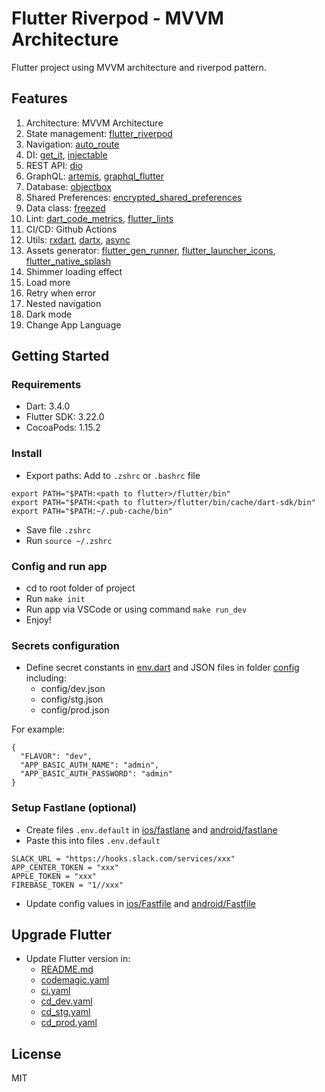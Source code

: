 # Flutter Riverpod - MVVM Architecture

Flutter project using MVVM architecture and riverpod pattern.

## Features

1. Architecture: MVVM Architecture
1. State management: [flutter_riverpod](https://pub.dev/packages/flutter_riverpod)
1. Navigation: [auto_route](https://pub.dev/packages/auto_route)
1. DI: [get_it](https://pub.dev/packages/get_it), [injectable](https://pub.dev/packages/injectable)
1. REST API: [dio](https://pub.dev/packages/dio)
1. GraphQL: [artemis](https://pub.dev/packages/artemis), [graphql_flutter](https://pub.dev/packages/graphql_flutter)
1. Database: [objectbox](https://pub.dev/packages/objectbox)
1. Shared Preferences: [encrypted_shared_preferences](https://pub.dev/packages/encrypted_shared_preferences)
1. Data class: [freezed](https://pub.dev/packages/freezed)
1. Lint: [dart_code_metrics](https://pub.dev/packages/dart_code_metrics), [flutter_lints](https://pub.dev/packages/flutter_lints)
1. CI/CD: Github Actions
1. Utils: [rxdart](https://pub.dev/packages/rxdart), [dartx](https://pub.dev/packages/dartx), [async](https://pub.dev/packages/async)
1. Assets generator: [flutter_gen_runner](https://pub.dev/packages/flutter_gen_runner), [flutter_launcher_icons](https://pub.dev/packages/flutter_launcher_icons), [flutter_native_splash](https://pub.dev/packages/flutter_native_splash)
1. Shimmer loading effect
1. Load more
1. Retry when error
1. Nested navigation
1. Dark mode
1. Change App Language

## Getting Started

### Requirements

- Dart: 3.4.0
- Flutter SDK: 3.22.0
- CocoaPods: 1.15.2

### Install

- Export paths: Add to `.zshrc` or `.bashrc` file

```
export PATH="$PATH:<path to flutter>/flutter/bin"
export PATH="$PATH:<path to flutter>/flutter/bin/cache/dart-sdk/bin"
export PATH="$PATH:~/.pub-cache/bin"
```

- Save file `.zshrc`
- Run `source ~/.zshrc`

### Config and run app

- cd to root folder of project
- Run `make init`
- Run app via VSCode or using command `make run_dev`
- Enjoy!

### Secrets configuration

- Define secret constants in [env.dart](lib/shared/utils/env.dart) and JSON files in folder [config](config) including:
  - config/dev.json
  - config/stg.json
  - config/prod.json

For example:

```
{
  "FLAVOR": "dev",
  "APP_BASIC_AUTH_NAME": "admin",
  "APP_BASIC_AUTH_PASSWORD": "admin"
}
```

### Setup Fastlane (optional)

- Create files `.env.default` in [ios/fastlane](ios/fastlane) and [android/fastlane](android/fastlane)
- Paste this into files `.env.default`

```
SLACK_URL = "https://hooks.slack.com/services/xxx"
APP_CENTER_TOKEN = "xxx"
APPLE_TOKEN = "xxx"
FIREBASE_TOKEN = "1//xxx"
```

- Update config values in [ios/Fastfile](ios/fastlane/Fastfile) and [android/Fastfile](android/fastlane/Fastfile)

## Upgrade Flutter

- Update Flutter version in:
  - [README.md](#requirements)
  - [codemagic.yaml](codemagic.yaml)
  - [ci.yaml](.github/workflows/ci.yaml)
  - [cd_dev.yaml](.github/workflows/cd_dev.yaml)
  - [cd_stg.yaml](.github/workflows/cd_stg.yaml)
  - [cd_prod.yaml](.github/workflows/cd_prod.yaml)

## License

MIT
